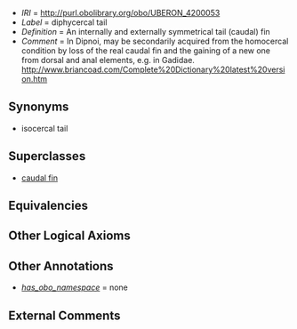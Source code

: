  * *IRI* = http://purl.obolibrary.org/obo/UBERON_4200053
 * *Label* = diphycercal tail
 * *Definition* = An internally and externally symmetrical tail (caudal) fin
 * *Comment* = In Dipnoi, may be secondarily acquired from the homocercal condition by loss of the real caudal fin and the gaining of a new one from dorsal and anal elements, e.g. in Gadidae. http://www.briancoad.com/Complete%20Dictionary%20latest%20version.htm

## Synonyms

 * isocercal tail

## Superclasses

 * [caudal fin](../../UBERON/64/UBERON_4000164.md)

## Equivalencies


## Other Logical Axioms


## Other Annotations

 * *[has_obo_namespace](../../ce/oboInOwl#hasOBONamespace.md)* = none

## External Comments

